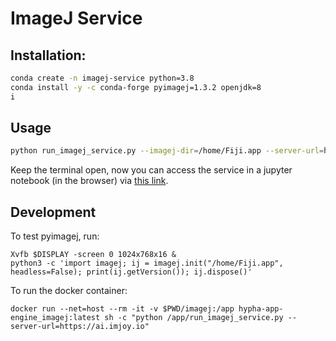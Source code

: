 # ImageJ Service


## Installation:
```bash
conda create -n imagej-service python=3.8
conda install -y -c conda-forge pyimagej=1.3.2 openjdk=8
i
```

## Usage
```bash
python run_imagej_service.py --imagej-dir=/home/Fiji.app --server-url=https://ai.imjoy.io
```

Keep the terminal open, now you can access the service in a jupyter notebook (in the browser) via [this link](https://jupyter.imjoy.io/lab/index.html?load=https://gist.githubusercontent.com/oeway/e446c52b0edb55ade30bcd34a098c74f/raw/hypha-quick-tour-imagej-service.ipynb&open=1).

## Development

To test pyimagej, run:
```
Xvfb $DISPLAY -screen 0 1024x768x16 &
python3 -c 'import imagej; ij = imagej.init("/home/Fiji.app", headless=False); print(ij.getVersion()); ij.dispose()'
```

To run the docker container:
```
docker run --net=host --rm -it -v $PWD/imagej:/app hypha-app-engine_imagej:latest sh -c "python /app/run_imagej_service.py --server-url=https://ai.imjoy.io"
```
